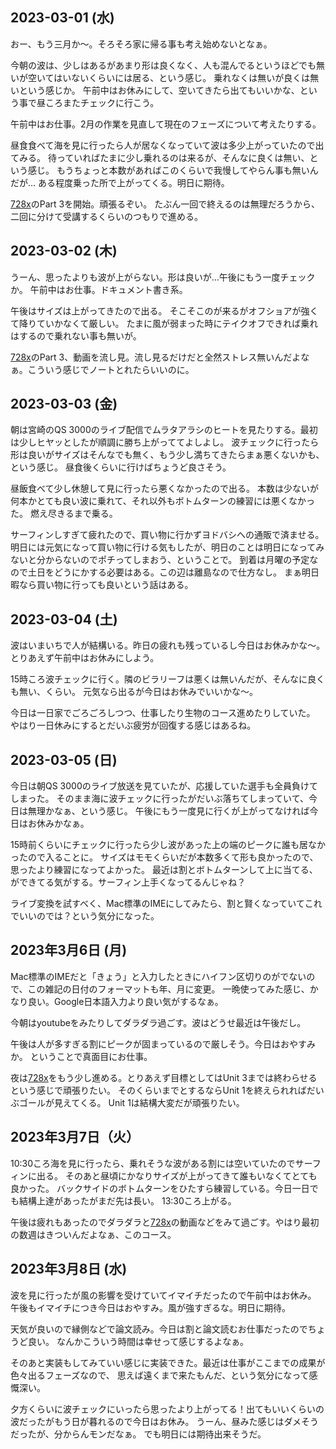 ## 2023-03-01 (水)

おー、もう三月か〜。そろそろ家に帰る事も考え始めないとなぁ。

今朝の波は、少しはあるがあまり形は良くなく、人も混んでるというほどでも無いが空いてはいないくらいには居る、という感じ。
乗れなくは無いが良くは無いという感じか。
午前中はお休みにして、空いてきたら出てもいいかな、という事で昼ころまたチェックに行こう。

午前中はお仕事。2月の作業を見直して現在のフェーズについて考えたりする。

昼食食べて海を見に行ったら人が居なくなっていて波は多少上がっていたので出てみる。
待っていればたまに少し乗れるのは来るが、そんなに良くは無い、という感じ。
もうちょっと本数があればこのくらいで我慢してやらん事も無いんだが…
ある程度乗った所で上がってくる。明日に期待。

[728x](728x.md)のPart 3を開始。頑張るぞい。
たぶん一回で終えるのは無理だろうから、二回に分けて受講するくらいのつもりで進める。

## 2023-03-02 (木)

うーん、思ったよりも波が上がらない。形は良いが…午後にもう一度チェックか。
午前中はお仕事。ドキュメント書き系。

午後はサイズは上がってきたので出る。
そこそこのが来るがオフショアが強くて降りていかなくて厳しい。
たまに風が弱まった時にテイクオフできれば乗れはするので乗れない事も無いが。

[728x](728x.md)のPart 3、動画を流し見。流し見るだけだと全然ストレス無いんだよなぁ。こういう感じでノートとれたらいいのに。

## 2023-03-03 (金)

朝は宮崎のQS 3000のライブ配信でムラタアラシのヒートを見たりする。最初は少しヒヤッとしたが順調に勝ち上がっててよしよし。
波チェックに行ったら形は良いがサイズはそんなでも無く、もう少し満ちてきたらまぁ悪くないかも、という感じ。
昼食後くらいに行けばちょうど良さそう。

昼飯食べて少し休憩して見に行ったら悪くなかったので出る。
本数は少ないが何本かとても良い波に乗れて、それ以外もボトムターンの練習には悪くなかった。
燃え尽きるまで乗る。

サーフィンしすぎて疲れたので、買い物に行かずヨドバシへの通販で済ませる。
明日には元気になって買い物に行ける気もしたが、明日のことは明日になってみないと分からないのでポチってしまおう、ということで。
到着は月曜の予定なので土日をどうにかする必要はある。この辺は離島なので仕方なし。
まぁ明日暇なら買い物に行っても良いという話はある。

## 2023-03-04 (土)

波はいまいちで人が結構いる。昨日の疲れも残っているし今日はお休みかな〜。
とりあえず午前中はお休みにしよう。

15時ころ波チェックに行く。隣のビラリーフは悪くは無いんだが、そんなに良くも無い、くらい。
元気なら出るが今日はお休みでいいかな〜。

今日は一日家でごろごろしつつ、仕事したり生物のコース進めたりしていた。
やはり一日休みにするとだいぶ疲労が回復する感じはあるね。

## 2023-03-05 (日)

今日は朝QS 3000のライブ放送を見ていたが、応援していた選手も全員負けてしまった。
そのまま海に波チェックに行ったがだいぶ落ちてしまっていて、今日は無理かなぁ、という感じ。
午後にもう一度見に行くが上がってなければ今日はお休みかなぁ。

15時前くらいにチェックに行ったら少し波があった上の端のピークに誰も居なかったので入ることに。
サイズはモモくらいだが本数多くて形も良かったので、思ったより練習になってよかった。
最近は割とボトムターンして上に当てる、ができてる気がする。サーフィン上手くなってるんじゃね？

ライブ変換を試すべく、Mac標準のIMEにしてみたら、割と賢くなっていてこれでいいのでは？という気分になった。

## 2023年3月6日 (月)

Mac標準のIMEだと「きょう」と入力したときにハイフン区切りのがでないので、この雑記の日付のフォーマットも年、月に変更。
一晩使ってみた感じ、かなり良い。Google日本語入力より良い気がするなぁ。

今朝はyoutubeをみたりしてダラダラ過ごす。波はどうせ最近は午後だし。

午後は人が多すぎる割にピークが固まっているので厳しそう。今日はおやすみか。
ということで真面目にお仕事。

夜は[728x](728x.md)をもう少し進める。とりあえず目標としてはUnit 3までは終わらせるという感じで頑張りたい。
そのくらいまでとするならUnit 1を終えられればだいぶゴールが見えてくる。
Unit 1は結構大変だが頑張りたい。

## 2023年3月7日（火）

10:30ころ海を見に行ったら、乗れそうな波がある割には空いていたのでサーフィンに出る。
そのあと昼頃にかなりサイズが上がってきて誰もいなくてとても良かった。
バックサイドのボトムターンをひたすら練習している。今日一日でも結構上達があったがまだ先は長い。
13:30ころ上がる。

午後は疲れもあったのでダラダラと[728x](728x.md)の動画などをみて過ごす。やはり最初の数週はきついんだよなぁ、このコース。

## 2023年3月8日 (水)

波を見に行ったが風の影響を受けていてイマイチだったので午前中はお休み。
午後もイマイチにつき今日はおやすみ。風が強すぎるな。明日に期待。

天気が良いので縁側などで論文読み。今日は割と論文読むお仕事だったのでちょうど良い。
なんかこういう時間は幸せって感じするよなぁ。

そのあと実装もしてみていい感じに実装できた。最近は仕事がここまでの成果が色々出るフェーズなので、
思えば遠くまで来たもんだ、という気分になって感慨深い。

夕方くらいに波チェックにいったら思ったより上がってる！出てもいいくらいの波だったがもう日が暮れるので今日はお休み。
うーん、昼みた感じはダメそうだったが、分からんモンだなぁ。
でも明日には期待出来そうだ。